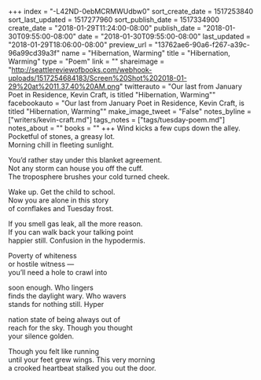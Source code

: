 +++
index = "-L42ND-0ebMCRMWUdbw0"
sort_create_date = 1517253840
sort_last_updated = 1517277960
sort_publish_date = 1517334900
create_date = "2018-01-29T11:24:00-08:00"
publish_date = "2018-01-30T09:55:00-08:00"
date = "2018-01-30T09:55:00-08:00"
last_updated = "2018-01-29T18:06:00-08:00"
preview_url = "13762ae6-90a6-f267-a39c-96a99cd39a3f"
name = "Hibernation, Warming"
title = "Hibernation, Warming"
type = "Poem"
link = ""
shareimage = "http://seattlereviewofbooks.com/webhook-uploads/1517254684183/Screen%20Shot%202018-01-29%20at%2011.37.40%20AM.png"
twitterauto = "Our last from January Poet in Residence, Kevin Craft, is titled \"Hibernation, Warming\""
facebookauto = "Our last from January Poet in Residence, Kevin Craft, is titled \"Hibernation, Warming\""
make_image_tweet = "False"
notes_byline = ["writers/kevin-craft.md"]
tags_notes = ["tags/tuesday-poem.md"]
notes_about = ""
books = ""
+++
Wind kicks a few cups down the alley.<br>
Pocketful of stones, a greasy lot.<br>
Morning chill in fleeting sunlight.

You’d rather stay under this blanket agreement.<br>
Not any storm can house you off the cuff.<br>
The troposphere brushes your cold turned cheek.

Wake up. Get the child to school.<br>
Now you are alone in this story<br>
of cornflakes and Tuesday frost.

If you smell gas leak, all the more reason.<br>
If you can walk back your talking point<br>
happier still. Confusion in the hypodermis.

Poverty of whiteness<br>
or hostile witness &mdash;<br>
you’ll need a hole to crawl into

soon enough. Who lingers<br>
finds the daylight wary. Who wavers<br>
stands for nothing still. Hyper

nation state of being always out of<br>
reach for the sky. Though you thought<br>
your silence golden. 

Though you felt like running<br>
until your feet grew wings. This very morning<br>
a crooked heartbeat stalked you out the door.
